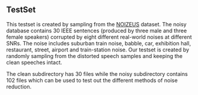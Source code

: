 ## TestSet

This testset is created by sampling from the [NOIZEUS](https://ecs.utdallas.edu/loizou/speech/noizeus/) dataset. The noisy database contains 30 IEEE sentences (produced by three male and three female speakers) corrupted by eight different real-world noises at different SNRs. The noise includes suburban train noise, babble, car, exhibition hall, restaurant, street, airport and train-station noise. Our testset is created by randomly sampling from the distorted speech samples and keeping the clean speeches intact.

The clean subdirectory has 30 files while the noisy subdirectory contains 102 files which can be used to test out the different methods of noise reduction.